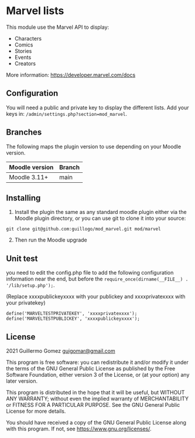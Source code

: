 # Marvel lists #

This module use the Marvel API to display:

- Characters
- Comics
- Stories
- Events
- Creators

More information: https://developer.marvel.com/docs

## Configuration ##
You will need a public and private key to display the different lists. Add your keys in: `/admin/settings.php?section=mod_marvel`.

## Branches ##
The following maps the plugin version to use depending on your Moodle version.

| Moodle version    | Branch      |
| ----------------- | ----------- |
| Moodle 3.11+      | main        |


## Installing ##
1. Install the plugin the same as any standard moodle plugin either via the Moodle plugin directory, or you can use git to clone it into your source:

`git clone git@github.com:guillogo/mod_marvel.git mod/marvel`

2. Then run the Moodle upgrade

## Unit test ##
you need to edit the config.php file to add the following configuration information near the end, but before the `require_once(dirname(__FILE__) . '/lib/setup.php');`.

(Replace xxxxpublickeyxxxx with your publickey and xxxxprivatexxxx with your privatekey) 

```
define('MARVELTESTPRIVATEKEY', 'xxxxprivatexxxx');
define('MARVELTESTPUBLICKEY', 'xxxxpublickeyxxxx');
```
## License ##

2021 Guillermo Gomez <guigomar@gmail.com>

This program is free software: you can redistribute it and/or modify it under
the terms of the GNU General Public License as published by the Free Software
Foundation, either version 3 of the License, or (at your option) any later
version.

This program is distributed in the hope that it will be useful, but WITHOUT ANY
WARRANTY; without even the implied warranty of MERCHANTABILITY or FITNESS FOR A
PARTICULAR PURPOSE.  See the GNU General Public License for more details.

You should have received a copy of the GNU General Public License along with
this program.  If not, see <https://www.gnu.org/licenses/>.
